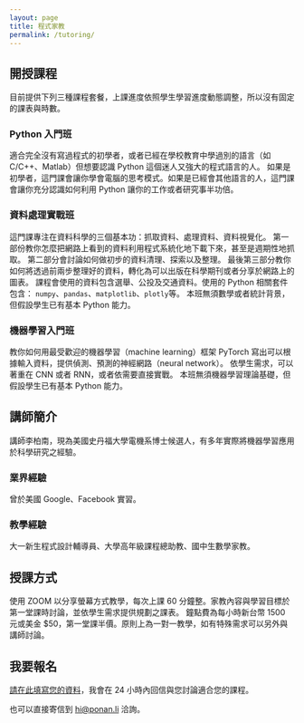 ```yaml
---
layout: page
title: 程式家教
permalink: /tutoring/
---
```


## 開授課程

目前提供下列三種課程套餐，上課進度依照學生學習進度動態調整，所以沒有固定的課表與時數。

### Python 入門班

適合完全沒有寫過程式的初學者，或者已經在學校教育中學過別的語言（如 C/C++、Matlab）但想要認識 Python 這個迷人又強大的程式語言的人。
如果是初學者，這門課會讓你學會電腦的思考模式。如果是已經會其他語言的人，這門課會讓你充分認識如何利用 Python 讓你的工作或者研究事半功倍。

### 資料處理實戰班

這門課專注在資料科學的三個基本功：抓取資料、處理資料、資料視覺化。
第一部份教你怎麼把網路上看到的資料利用程式系統化地下載下來，甚至是週期性地抓取。
第二部分會討論如何做初步的資料清理、探索以及整理。
最後第三部分教你如何將透過前兩步整理好的資料，轉化為可以出版在科學期刊或者分享於網路上的圖表。
課程會使用的資料包含選舉、公投及交通資料。使用的 Python 相關套件包含： `numpy`、`pandas`、`matplotlib`、`plotly`等。
本班無須數學或者統計背景，但假設學生已有基本 Python 能力。 

### 機器學習入門班

教你如何用最受歡迎的機器學習（machine learning）框架 PyTorch 寫出可以根據輸入資料，提供偵測、預測的神經網路（neural network）。
依學生需求，可以著重在 CNN 或者 RNN，或者依需要直接實戰。
本班無須機器學習理論基礎，但假設學生已有基本 Python 能力。 

## 講師簡介

講師李柏南，現為美國史丹福大學電機系博士候選人，有多年實際將機器學習應用於科學研究之經驗。

### 業界經驗
曾於美國 Google、Facebook 實習。

### 教學經驗
大一新生程式設計輔導員、大學高年級課程總助教、國中生數學家教。

## 授課方式

使用 ZOOM 以分享螢幕方式教學，每次上課 60 分鐘整。家教內容與學習目標於第一堂課時討論，並依學生需求提供規劃之課表。
鐘點費為每小時新台幣 1500 元或美金 $50，第一堂課半價。原則上為一對一教學，如有特殊需求可以另外與講師討論。

## 我要報名

[請在此填寫您的資料](https://bit.ly/ponan-tutoring)，我會在 24 小時內回信與您討論適合您的課程。

也可以直接寄信到 hi@ponan.li 洽詢。